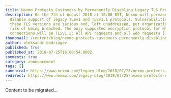 ```yaml
---
title: Nexmo Protects Customers by Permanently Disabling Legacy TLS Protocols
description: On the 7th of August 2018 at 10:00 BST, Nexmo will permanently
  disable support of legacy TLSv1 and TLSv1.1 protocols. Vulnerabilities within
  these TLS versions are serious and, left unaddressed, put organizations at
  risk of being breached. The only supported encryption protocol for HTTPS
  connections will be TLSv1.2. All API requests and all web requests […]
thumbnail: /content/blog/nexmo-protects-customers-permanently-disabling-legacy-tls-protocols/TLS-deprecation_new_1200x675.png
author: oleksandr-bodriagov
published: true
published_at: 2018-07-25T16:00:54.000Z
comments: true
category: announcement
tags: []
canonical: https://www.nexmo.com/legacy-blog/2018/07/25/nexmo-protects-customers-permanently-disabling-legacy-tls-protocols
redirect: https://www.nexmo.com/legacy-blog/2018/07/25/nexmo-protects-customers-permanently-disabling-legacy-tls-protocols
---
```


Content to be migrated...
